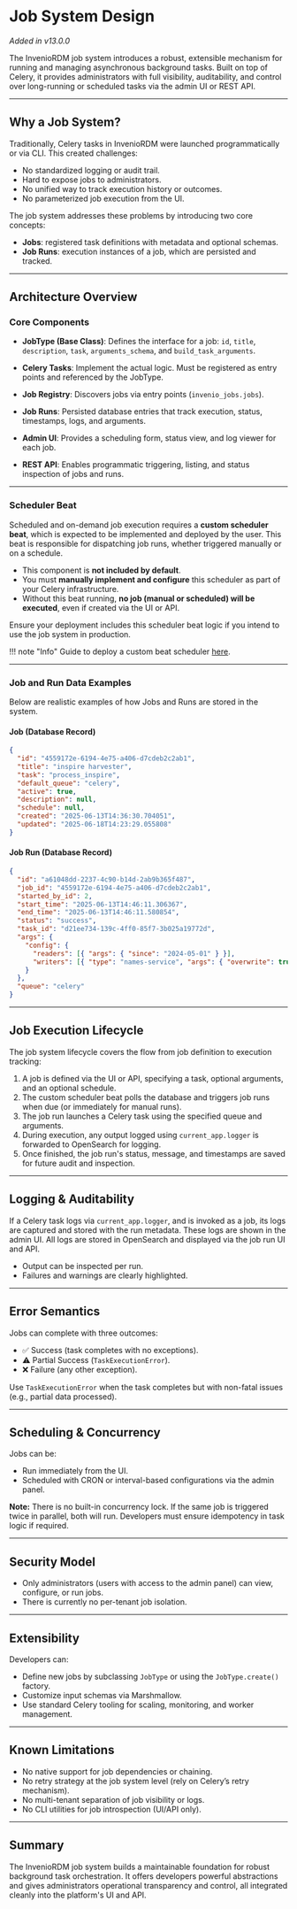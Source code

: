 # Job System Design

_Added in v13.0.0_

The InvenioRDM job system introduces a robust, extensible mechanism for running and managing asynchronous background tasks. Built on top of Celery, it provides administrators with full visibility, auditability, and control over long-running or scheduled tasks via the admin UI or REST API.

---

## Why a Job System?

Traditionally, Celery tasks in InvenioRDM were launched programmatically or via CLI. This created challenges:

- No standardized logging or audit trail.
- Hard to expose jobs to administrators.
- No unified way to track execution history or outcomes.
- No parameterized job execution from the UI.

The job system addresses these problems by introducing two core concepts:

- **Jobs**: registered task definitions with metadata and optional schemas.
- **Job Runs**: execution instances of a job, which are persisted and tracked.

---

## Architecture Overview

### Core Components

- **JobType (Base Class)**:
  Defines the interface for a job: `id`, `title`, `description`, `task`, `arguments_schema`, and `build_task_arguments`.

- **Celery Tasks**:
  Implement the actual logic. Must be registered as entry points and referenced by the JobType.

- **Job Registry**:
  Discovers jobs via entry points (`invenio_jobs.jobs`).

- **Job Runs**:
  Persisted database entries that track execution, status, timestamps, logs, and arguments.

- **Admin UI**:
  Provides a scheduling form, status view, and log viewer for each job.

- **REST API**:
  Enables programmatic triggering, listing, and status inspection of jobs and runs.

---

### Scheduler Beat

Scheduled and on-demand job execution requires a **custom scheduler beat**, which is expected to be implemented and deployed by the user. This beat is responsible for dispatching job runs, whether triggered manually or on a schedule.

- This component is **not included by default**.
- You must **manually implement and configure** this scheduler as part of your Celery infrastructure.
- Without this beat running, **no job (manual or scheduled) will be executed**, even if created via the UI or API.

Ensure your deployment includes this scheduler beat logic if you intend to use the job system in production.

!!! note "Info"
    Guide to deploy a custom beat scheduler [here](../../../operate/ops/jobs/configure).

---

### Job and Run Data Examples

Below are realistic examples of how Jobs and Runs are stored in the system.

#### Job (Database Record)

```json
{
  "id": "4559172e-6194-4e75-a406-d7cdeb2c2ab1",
  "title": "inspire harvester",
  "task": "process_inspire",
  "default_queue": "celery",
  "active": true,
  "description": null,
  "schedule": null,
  "created": "2025-06-13T14:36:30.704051",
  "updated": "2025-06-18T14:23:29.055808"
}
```

#### Job Run (Database Record)

```json
{
  "id": "a61048dd-2237-4c90-b14d-2ab9b365f487",
  "job_id": "4559172e-6194-4e75-a406-d7cdeb2c2ab1",
  "started_by_id": 2,
  "start_time": "2025-06-13T14:46:11.306367",
  "end_time": "2025-06-13T14:46:11.580854",
  "status": "success",
  "task_id": "d21ee734-139c-4ff0-85f7-3b025a19772d",
  "args": {
    "config": {
      "readers": [{ "args": { "since": "2024-05-01" } }],
      "writers": [{ "type": "names-service", "args": { "overwrite": true } }]
    }
  },
  "queue": "celery"
}
```

---


## Job Execution Lifecycle

The job system lifecycle covers the flow from job definition to execution tracking:

1. A job is defined via the UI or API, specifying a task, optional arguments, and an optional schedule.
2. The custom scheduler beat polls the database and triggers job runs when due (or immediately for manual runs).
3. The job run launches a Celery task using the specified queue and arguments.
4. During execution, any output logged using `current_app.logger` is forwarded to OpenSearch for logging.
5. Once finished, the job run's status, message, and timestamps are saved for future audit and inspection.

---

## Logging & Auditability

If a Celery task logs via `current_app.logger`, and is invoked as a job, its logs are captured and stored with the run metadata. These logs are shown in the admin UI. All logs are stored in OpenSearch and displayed via the job run UI and API.

- Output can be inspected per run.
- Failures and warnings are clearly highlighted.

---

## Error Semantics

Jobs can complete with three outcomes:

- ✅ Success (task completes with no exceptions).
- ⚠️ Partial Success (`TaskExecutionError`).
- ❌ Failure (any other exception).

Use `TaskExecutionError` when the task completes but with non-fatal issues (e.g., partial data processed).

---

## Scheduling & Concurrency

Jobs can be:

- Run immediately from the UI.
- Scheduled with CRON or interval-based configurations via the admin panel.

**Note:** There is no built-in concurrency lock. If the same job is triggered twice in parallel, both will run. Developers must ensure idempotency in task logic if required.

---

## Security Model

- Only administrators (users with access to the admin panel) can view, configure, or run jobs.
- There is currently no per-tenant job isolation.

---

## Extensibility

Developers can:

- Define new jobs by subclassing `JobType` or using the `JobType.create()` factory.
- Customize input schemas via Marshmallow.
- Use standard Celery tooling for scaling, monitoring, and worker management.

---

## Known Limitations

- No native support for job dependencies or chaining.
- No retry strategy at the job system level (rely on Celery’s retry mechanism).
- No multi-tenant separation of job visibility or logs.
- No CLI utilities for job introspection (UI/API only).

---

## Summary

The InvenioRDM job system builds a maintainable foundation for robust background task orchestration. It offers developers powerful abstractions and gives administrators operational transparency and control, all integrated cleanly into the platform's UI and API.
